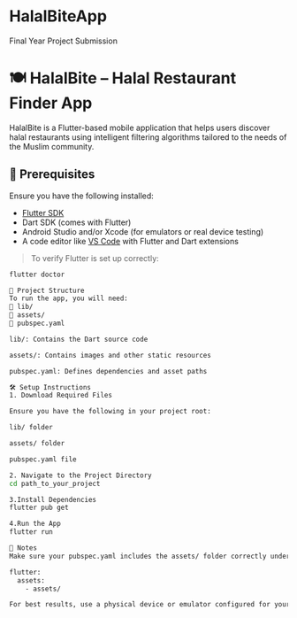 # HalalBiteApp
Final Year Project Submission
# 🍽️ HalalBite – Halal Restaurant Finder App

HalalBite is a Flutter-based mobile application that helps users discover halal restaurants using intelligent filtering algorithms tailored to the needs of the Muslim community.

## 🚀 Prerequisites

Ensure you have the following installed:

- [Flutter SDK](https://flutter.dev/docs/get-started/install)
- Dart SDK (comes with Flutter)
- Android Studio and/or Xcode (for emulators or real device testing)
- A code editor like [VS Code](https://code.visualstudio.com/) with Flutter and Dart extensions

> To verify Flutter is set up correctly:
```bash
flutter doctor

📁 Project Structure
To run the app, you will need:
📂 lib/
📂 assets/
📄 pubspec.yaml

lib/: Contains the Dart source code

assets/: Contains images and other static resources

pubspec.yaml: Defines dependencies and asset paths

🛠️ Setup Instructions
1. Download Required Files

Ensure you have the following in your project root:

lib/ folder

assets/ folder

pubspec.yaml file

2. Navigate to the Project Directory
cd path_to_your_project

3.Install Dependencies
flutter pub get

4.Run the App
flutter run

📌 Notes
Make sure your pubspec.yaml includes the assets/ folder correctly under the flutter: section:

flutter:
  assets:
    - assets/

For best results, use a physical device or emulator configured for your development platform.

